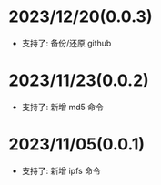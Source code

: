 # 2023/12/20(0.0.3)

- 支持了: 备份/还原 github

# 2023/11/23(0.0.2)

- 支持了: 新增 md5 命令

# 2023/11/05(0.0.1)

- 支持了: 新增 ipfs 命令